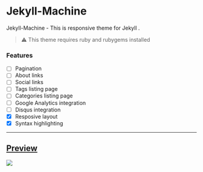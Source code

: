 # Jekyll-Machine

Jekyll-Machine - This is responsive theme for Jekyll .

> :warning:
  This theme requires ruby and rubygems installed

### Features

- [ ] Pagination
- [ ] About links
- [ ] Social links
- [ ] Tags listing page
- [ ] Categories listing page
- [ ] Google Analytics integration
- [ ] Disqus integration
- [x] Resposive layout
- [x] Syntax highlighting

---
## [Preview](https://dotos.github.io/jekyll-machine)

![](http://ww2.sinaimg.cn/large/006qRazegw1f6y38aua0lj31gv0r9n27.jpg)






